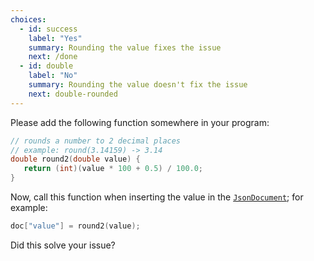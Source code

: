 ```yaml
---
choices:
  - id: success
    label: "Yes"
    summary: Rounding the value fixes the issue
    next: /done
  - id: double
    label: "No"
    summary: Rounding the value doesn't fix the issue
    next: double-rounded
---
```


Please add the following function somewhere in your program:

```c++
// rounds a number to 2 decimal places
// example: round(3.14159) -> 3.14
double round2(double value) {
   return (int)(value * 100 + 0.5) / 100.0;
}
```

Now, call this function when inserting the value in the [`JsonDocument`](/v6/api/jsondocument/); for example:

```c++
doc["value"] = round2(value);
```

Did this solve your issue?